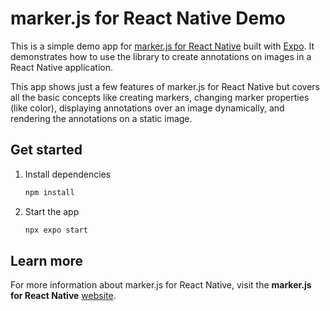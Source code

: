 # marker.js for React Native Demo

This is a simple demo app for [marker.js for React Native](https://markerjs.com/react-native?utm_source=markerjsrn-demo&utm_medium=readme) built with [Expo](https://expo.dev).
It demonstrates how to use the library to create annotations on images in a React Native application.

This app shows just a few features of marker.js for React Native
but covers all the basic concepts like creating markers, changing marker properties (like color), displaying annotations over an image dynamically, and rendering the annotations on a static image.

## Get started

1. Install dependencies

   ```bash
   npm install
   ```

2. Start the app

   ```bash
   npx expo start
   ```

## Learn more

For more information about marker.js for React Native, visit the **marker.js for React Native** [website](https://markerjs.com/react-native?utm_source=markerjsrn-demo&utm_medium=readme).
